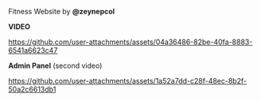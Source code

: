 Fitness Website by **@zeynepcol**

**VIDEO**


https://github.com/user-attachments/assets/04a36486-82be-40fa-8883-6541a6623c47



**Admin Panel** (second video)


https://github.com/user-attachments/assets/1a52a7dd-c28f-48ec-8b2f-50a2c6613db1
